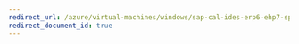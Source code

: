 ```yaml
---
redirect_url: /azure/virtual-machines/windows/sap-cal-ides-erp6-ehp7-sp3-sql
redirect_document_id: true
---
```

